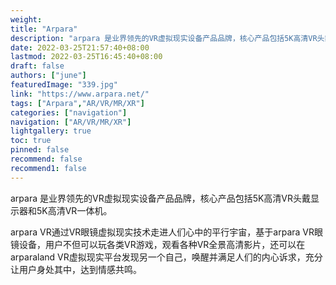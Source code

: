 ```yaml
---
weight: 
title: "Arpara"
description: "arpara 是业界领先的VR虚拟现实设备产品品牌，核心产品包括5K高清VR头戴显示器和5K高清VR一体机。"
date: 2022-03-25T21:57:40+08:00
lastmod: 2022-03-25T16:45:40+08:00
draft: false
authors: ["june"]
featuredImage: "339.jpg"
link: "https://www.arpara.net/"
tags: ["Arpara","AR/VR/MR/XR"]
categories: ["navigation"]
navigation: ["AR/VR/MR/XR"]
lightgallery: true
toc: true
pinned: false
recommend: false
recommend1: false
---
```

arpara 是业界领先的VR虚拟现实设备产品品牌，核心产品包括5K高清VR头戴显示器和5K高清VR一体机。

arpara VR通过VR眼镜虚拟现实技术走进人们心中的平行宇宙，基于arpara VR眼镜设备，用户不但可以玩各类VR游戏，观看各种VR全景高清影片，还可以在 arparaland VR虚拟现实平台发现另一个自己，唤醒并满足人们的内心诉求，充分让用户身处其中，达到情感共鸣。